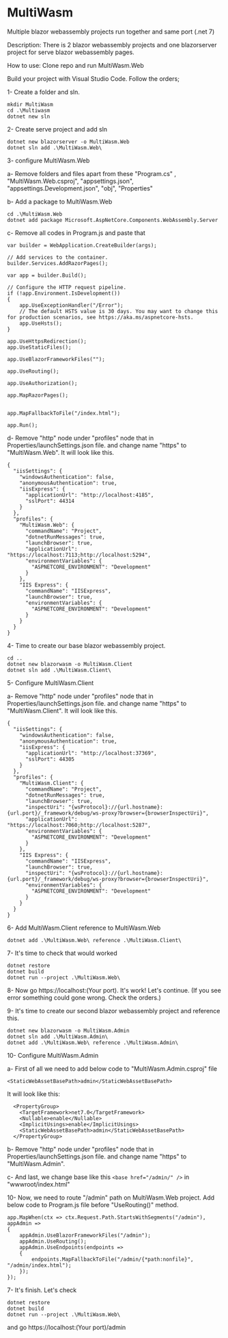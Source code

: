 # MultiWasm
Multiple blazor webassembly projects run together and same port (.net 7)



Description:
There is 2 blazor webassembly projects and one blazorserver project for serve blazor webassembly pages.

How to use: 
Clone repo and run MultiWasm.Web

Build your project with Visual Studio Code.
Follow the orders;

1- Create a folder and sln.

```
mkdir MultiWasm
cd .\Multiwasm
dotnet new sln
```

2- Create serve project and add sln

```
dotnet new blazorserver -o MultiWasm.Web
dotnet sln add .\MultiWasm.Web\
```

3- configure MultiWasm.Web

a- Remove folders and files apart from these "Program.cs" , "MultiWasm.Web.csproj", "appsettings.json", "appsettings.Development.json", "obj", "Properties"

b- Add a package to MultiWasm.Web
```
cd .\MultiWasm.Web
dotnet add package Microsoft.AspNetCore.Components.WebAssembly.Server
```
c- Remove all codes in Program.js and paste that

```
var builder = WebApplication.CreateBuilder(args);

// Add services to the container.
builder.Services.AddRazorPages();

var app = builder.Build();

// Configure the HTTP request pipeline.
if (!app.Environment.IsDevelopment())
{
    app.UseExceptionHandler("/Error");
    // The default HSTS value is 30 days. You may want to change this for production scenarios, see https://aka.ms/aspnetcore-hsts.
    app.UseHsts();
}

app.UseHttpsRedirection();
app.UseStaticFiles();

app.UseBlazorFrameworkFiles("");

app.UseRouting();

app.UseAuthorization();

app.MapRazorPages();


app.MapFallbackToFile("/index.html");

app.Run();
```

d- Remove "http" node under "profiles" node that in Properties/launchSettings.json file. and change name "https" to "MultiWasm.Web". It will look like this.
```
{
  "iisSettings": {
    "windowsAuthentication": false,
    "anonymousAuthentication": true,
    "iisExpress": {
      "applicationUrl": "http://localhost:4185",
      "sslPort": 44314
    }
  },
  "profiles": {
    "MultiWasm.Web": {
      "commandName": "Project",
      "dotnetRunMessages": true,
      "launchBrowser": true,
      "applicationUrl": "https://localhost:7113;http://localhost:5294",
      "environmentVariables": {
        "ASPNETCORE_ENVIRONMENT": "Development"
      }
    },
    "IIS Express": {
      "commandName": "IISExpress",
      "launchBrowser": true,
      "environmentVariables": {
        "ASPNETCORE_ENVIRONMENT": "Development"
      }
    }
  }
}
```

4- Time to create our base blazor webassembly project. 

```
cd ..
dotnet new blazorwasm -o MultiWasm.Client
dotnet sln add .\MultiWasm.Client\
```

5- Configure MultiWasm.Client

a- Remove "http" node under "profiles" node that in Properties/launchSettings.json file. and change name "https" to "MultiWasm.Client". It will look like this.

```
{
  "iisSettings": {
    "windowsAuthentication": false,
    "anonymousAuthentication": true,
    "iisExpress": {
      "applicationUrl": "http://localhost:37369",
      "sslPort": 44305
    }
  },
  "profiles": {
    "MultiWasm.Client": {
      "commandName": "Project",
      "dotnetRunMessages": true,
      "launchBrowser": true,
      "inspectUri": "{wsProtocol}://{url.hostname}:{url.port}/_framework/debug/ws-proxy?browser={browserInspectUri}",
      "applicationUrl": "https://localhost:7060;http://localhost:5287",
      "environmentVariables": {
        "ASPNETCORE_ENVIRONMENT": "Development"
      }
    },
    "IIS Express": {
      "commandName": "IISExpress",
      "launchBrowser": true,
      "inspectUri": "{wsProtocol}://{url.hostname}:{url.port}/_framework/debug/ws-proxy?browser={browserInspectUri}",
      "environmentVariables": {
        "ASPNETCORE_ENVIRONMENT": "Development"
      }
    }
  }
}
```

6- Add MultiWasm.Client reference to MultiWasm.Web

```
dotnet add .\MultiWasm.Web\ reference .\MultiWasm.Client\ 
```

7- It's time to check that would worked
```
dotnet restore
dotnet build
dotnet run --project .\MultiWasm.Web\
```
8- Now go https://localhost:(Your port). It's work! Let's continue.
(If you see error something could gone wrong. Check the orders.)

9- It's time to create our second blazor webassembly project and reference this.

```
dotnet new blazorwasm -o MultiWasm.Admin
dotnet sln add .\MultiWasm.Admin\
dotnet add .\MultiWasm.Web\ reference .\MultiWasm.Admin\ 
```

10- Configure MultiWasm.Admin

a- First of all we need to add below code to "MultiWasm.Admin.csproj" file
```
<StaticWebAssetBasePath>admin</StaticWebAssetBasePath>
```
It will look like this:
```
  <PropertyGroup>
    <TargetFramework>net7.0</TargetFramework>
    <Nullable>enable</Nullable>
    <ImplicitUsings>enable</ImplicitUsings>
    <StaticWebAssetBasePath>admin</StaticWebAssetBasePath>
  </PropertyGroup>
```

b- Remove "http" node under "profiles" node that in Properties/launchSettings.json file. and change name "https" to "MultiWasm.Admin".

c- And last, we change base like this ``` <base href="/admin/" /> ``` in "wwwroot/index.html" 

10- Now, we need to route "/admin" path on MultiWasm.Web project. Add below code to Program.js file before "UseRouting()" method.
```
app.MapWhen(ctx => ctx.Request.Path.StartsWithSegments("/admin"), appAdmin =>
{
    appAdmin.UseBlazorFrameworkFiles("/admin");
    appAdmin.UseRouting();
    appAdmin.UseEndpoints(endpoints =>
    {
        endpoints.MapFallbackToFile("/admin/{*path:nonfile}", "/admin/index.html");
    });
});
```

7- It's finish. Let's check
```
dotnet restore
dotnet build
dotnet run --project .\MultiWasm.Web\
```

and go https://localhost:(Your port)/admin

